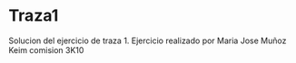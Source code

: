 # Traza1
Solucion del ejercicio de traza 1. 
Ejercicio realizado por Maria Jose Muñoz Keim comision 3K10

